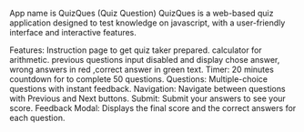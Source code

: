 App name is QuizQues (Quiz Question)
QuizQues is a web-based quiz application designed to test knowledge on javascript, with a user-friendly interface and interactive features.

Features:
Instruction page to get quiz taker prepared.
calculator for arithmetic.
previous questions input disabled and display chose answer, wrong answers in red ,correct answer in green text.
Timer: 20 minutes countdown for to complete 50 questions.
Questions: Multiple-choice questions with instant feedback.
Navigation: Navigate between questions with Previous and Next buttons.
Submit: Submit your answers to see your score.
Feedback Modal: Displays the final score and the correct answers for each question.

